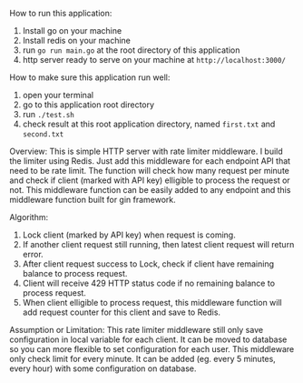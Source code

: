 How to run this application:
1. Install go on your machine
2. Install redis on your machine
3. run `go run main.go` at the root directory of this application
4. http server ready to serve on your machine at `http://localhost:3000/`

How to make sure this application run well:
1. open your terminal
2. go to this  application root directory
3. run `./test.sh`
4. check result at this root application directory, named `first.txt` and `second.txt`

Overview:
This is simple HTTP server with rate limiter middleware. I build the limiter using Redis.
Just add this middleware for each endpoint API that need to be rate limit.
The function will check how many request per minute and check if client (marked with API key) elligible to process the request or not.
This middleware function can be easily added to any endpoint and this middleware function built for gin framework.


Algorithm:
1. Lock client (marked by API key) when request is coming.
2. If another client request still running, then latest client request will return error.
3. After client request success to Lock, check if client have remaining balance to process request.
4. Client will receive 429 HTTP status code if no remaining balance to process request.
5. When client elligible to process request, this middleware function will add request counter for this client and save to Redis.

Assumption or Limitation:
This rate limiter middleware still only save configuration in local variable for each client.
It can be moved to database so you can more flexible to set configuration for each user.
This middleware only check limit for every minute. It can be added (eg. every 5 minutes, every hour) with some configuration on database.